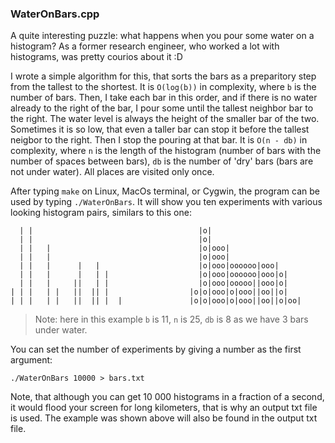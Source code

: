 ### WaterOnBars.cpp

A quite interesting puzzle: what happens when you pour some water on a histogram?
As a former research engineer, who worked a lot with histograms, was pretty courios about it :D

I wrote a simple algorithm for this, that sorts the bars as a preparitory step from the tallest to the shortest.
It is `O(log(b))` in complexity, where `b` is the number of bars.
Then, I take each bar in this order, and if there is no water already to the right of the bar, I pour some until the tallest neighbor bar to the right. The water level is always the height of the smaller bar of the two. Sometimes it is so low, that even a taller bar can stop it before the tallest neigbor to the right. Then I stop the pouring at that bar.
It is `O(n - db)` in complexity, where `n` is the length of the histogram (number of bars with the number of spaces between bars), `db` is the number of 'dry' bars (bars are not under water). All places are visited only once.

After typing `make` on Linux, MacOs terminal, or Cygwin, the program can be used by typing `./WaterOnBars`. It will show you ten experiments with various looking histogram pairs, similars to this one:


```
  | |                                     |o|
  | |                                     |o|
  | |   |                                 |o|ooo|
  | |   |                                 |o|ooo|
  | |   |      |   |                      |o|ooo|oooooo|ooo|
  | |   |      |   | |                    |o|ooo|oooooo|ooo|o|
  | |   |     ||   | |                    |o|ooo|ooooo||ooo|o|
| | |   | |   ||  || |                  |o|o|ooo|o|ooo||oo||o|
| | |   | |   ||  || |  |               |o|o|ooo|o|ooo||oo||o|oo|
```

> Note: here in this example `b` is 11, `n` is 25, `db` is 8 as we have 3 bars under water.

You can set the number of experiments by giving a number as the first argument:

`./WaterOnBars 10000 > bars.txt`

Note, that although you can get 10 000 histograms in a fraction of a second, it would flood your screen for long kilometers, that is why an output txt file is used. The example was shown above will also be found in the output txt file.

